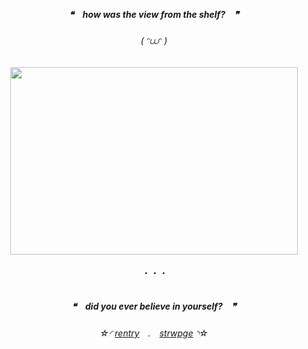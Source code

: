 <h5 align="center">

❝　**how was the view from the shelf?**　❞‎

</h5>  

<h6 align="center">
( ᵔ⩊ᵔ )
  </h6>  
<p align="center">
  <img width="460" height="300" src="https://i.pinimg.com/736x/04/d1/61/04d161ca6ed405f6f044b8a306221563.jpg">
</p>
<h6 align="center">
・・・
  </h6>  
<h5 align="center">

❝　**did you ever believe in yourself?**　❞‎

</h5>  

<h6 align="center">

‎‎☆◜ [rentry](https://rentry.co/brokenbook)　.　[strwpge](https://0x0010010.straw.page) ◝☆
</h6> 

<!---
N-0X0010010/N-0X0010010 is a ✨ special ✨ repository because its `README.md` (this file) appears on your GitHub profile.
You can click the Preview link to take a look at your changes.
--->
